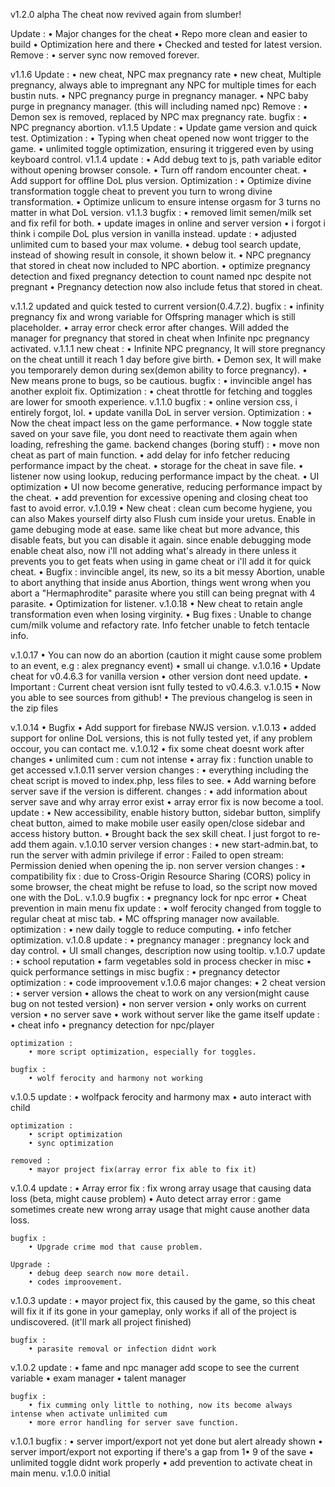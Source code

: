 v1.2.0 alpha
The cheat now revived again from slumber!

Update :
• Major changes for the cheat
• Repo more clean and easier to build
• Optimization here and there
• Checked and tested for latest version.
Remove :
• server sync now removed forever.

v1.1.6
Update :
• new cheat, NPC max pregnancy rate
• new cheat, Multiple pregnancy, always able to impregnant any NPC for multiple times for each bustin nuts.
• NPC pregnancy purge in pregnancy manager.
• NPC baby purge in pregnancy manager. (this will including named npc)
Remove :
• Demon sex is removed, replaced by NPC max pregnancy rate.
bugfix :
• NPC pregnancy abortion.
v1.1.5
Update :
• Update game version and quick test.
Optimization :
• Typing when cheat opened now wont trigger to the game.
• unlimited toggle optimization, ensuring it triggered even by using keyboard control.
v1.1.4
update :
• Add debug text to js, path variable editor without opening browser console.
• Turn off random encounter cheat.
• Add support for offline DoL plus version.
Optimization :
• Optimize divine transformation toggle cheat to prevent you turn to wrong divine transformation.
• Optimize unlicum to ensure intense orgasm for 3 turns no matter in what DoL version.
v1.1.3
bugfix :
• removed limit semen/milk set and fix refil for both.
• update images in online and server version
• i forgot i think i compile DoL plus version in vanilla instead.
update :
• adjusted unlimited cum to based your max volume.
• debug tool search update, instead of showing result in console, it shown below it.
• NPC pregnancy that stored in cheat now included to NPC abortion.
• optimize pregnancy detection and fixed pregnancy detection to count named npc despite not pregnant
• Pregnancy detection now also include fetus that stored in cheat.

v.1.1.2
updated and quick tested to current version(0.4.7.2).
bugfix :
• infinity pregnancy fix and wrong variable for Offspring manager which is still placeholder.
• array error check error after changes.
Will added the manager for pregnancy that stored in cheat when Infinite npc pregnancy activated.
v.1.1.1
new cheat :
• Infinite NPC pregnancy, It will store pregnancy on the cheat untill it reach 1 day before give birth.
• Demon sex, It will make you temporarely demon during sex(demon ability to force pregnancy).
• New means prone to bugs, so be cautious.
bugfix :
• invincible angel has another exploit fix.
Optimization :
• cheat throttle for fetching and toggles are lower for smooth experience.
v.1.1.0
bugfix :
• online version css, i entirely forgot, lol.
• update vanilla DoL in server version.
Optimization :
• Now the cheat impact less on the game performance.
• Now toggle state saved on your save file, you dont need to reactivate them again when loading, refreshing the game.
backend changes (boring stuff) :
• move non cheat as part of main function.
• add delay for info fetcher reducing performance impact by the cheat.
• storage for the cheat in save file.
• listener now using lookup, reducing performance impact by the cheat.
• UI optimization
• UI now become generative, reducing performance impact by the cheat.
• add prevention for excessive opening and closing cheat too fast to avoid error.
v.1.0.19
• New cheat :
clean cum become hygiene, you can also Makes yourself dirty also Flush cum inside your uretus.
Enable in game debuging mode at ease. same like cheat but more advance, this disable feats, but you can disable it again.
since enable debugging mode enable cheat also, now i'll not adding what's already in there unless it prevents you to get feats when using in game cheat or i'll add it for quick cheat.
• Bugfix :
invincible angel, its new, so its a bit messy
Abortion, unable to abort anything that inside anus
Abortion, things went wrong when you abort a "Hermaphrodite" parasite where you still can being pregnat with 4 parasite.
• Optimization for listener.
v.1.0.18
• New cheat to retain angle transformation even when losing virginity.
• Bug fixes :
Unable to change cum/milk volume and refactory rate.
Info fetcher unable to fetch tentacle info.

v.1.0.17
• You can now do an abortion (caution it might cause some problem to an event, e.g : alex pregnancy event)
• small ui change.
v.1.0.16
• Update cheat for v0.4.6.3 for vanilla version
• other version dont need update.
• Important : Current cheat version isnt fully tested to v0.4.6.3.
v.1.0.15
• Now you able to see sources from github!
• The previous changelog is seen in the zip files

v.1.0.14
• Bugfix
• Add support for firebase NWJS version.
v.1.0.13
• added support for online DoL versions, this is not fully tested yet, if any problem occour, you can contact me.
v.1.0.12
• fix some cheat doesnt work after changes
• unlimited cum : cum not intense
• array fix : function unable to get accessed
v.1.0.11
server version changes :
• everything including the cheat script is moved to index.php, less files to see.
• Add warning before server save if the version is different.
changes :
• add information about server save and why array error exist
• array error fix is now become a tool.
update :
• New accessibility, enable history button, sidebar button, simplify cheat button, aimed to make mobile user easily open/close sidebar and access history button.
• Brought back the sex skill cheat. I just forgot to re-add them again.
v.1.0.10
server version changes :
• new start-admin.bat, to run the server with admin privilege if error : Failed to open stream: Permission denied when opening the ip.
non server version changes :
• compatibility fix : due to Cross-Origin Resource Sharing (CORS) policy in some browser, the cheat might be refuse to load, so the script now moved one with the DoL.
v.1.0.9
bugfix :
• pregnancy lock for npc error
• Cheat prevention in main menu fix
update :
• wolf ferocity changed from toggle to regular cheat at misc tab.
• MC offspring manager now available.
optimization :
• new daily toggle to reduce computing.
• info fetcher optimization.
v.1.0.8
update :
• pregnancy manager : pregnancy lock and day control.
• UI small changes, description now using tooltip.
v.1.0.7
update :
• school reputation
• farm vegetables sold in process checker in misc
• quick performance settings in misc
bugfix :
• pregnancy detector
optimization :
• code improovement
v.1.0.6
major changes:
• 2 cheat version :
• server version
• allows the cheat to work on any version(might cause bug on not tested version)
• non server version
• only works on current version
• no server save
• work without server like the game itself
update :
• cheat info
• pregnancy detection for npc/player

    optimization :
    	• more script optimization, especially for toggles.

    bugfix :
    	• wolf ferocity and harmony not working

v.1.0.5
update :
• wolfpack ferocity and harmony max
• auto interact with child

    optimization :
    	• script optimization
    	• sync optimization

    removed :
    	• mayor project fix(array error fix able to fix it)

v.1.0.4
update :
• Array error fix : fix wrong array usage that causing data loss (beta, might cause problem)
• Auto detect array error : game sometimes create new wrong array usage that might cause another data loss.

    bugfix :
    	• Upgrade crime mod that cause problem.

    Upgrade :
    	• debug deep search now more detail.
    	• codes improovement.

v.1.0.3
update :
• mayor project fix, this caused by the game, so this cheat will fix it if its gone in your gameplay, only works if all of the project is undiscovered. (it'll mark all project finished)

    bugfix :
    	• parasite removal or infection didnt work

v.1.0.2
update :
• fame and npc manager add scope to see the current variable
• exam manager
• talent manager

    bugfix :
    	• fix cumming only little to nothing, now its become always intense when activate unlimited cum
    	• more error handling for server save function.

v.1.0.1
bugfix :
• server import/export not yet done but alert already shown
• server import/export not exporting if there's a gap from 1• 9 of the save
• unlimited toggle didnt work properly
• add prevention to activate cheat in main menu.
v.1.0.0
initial
